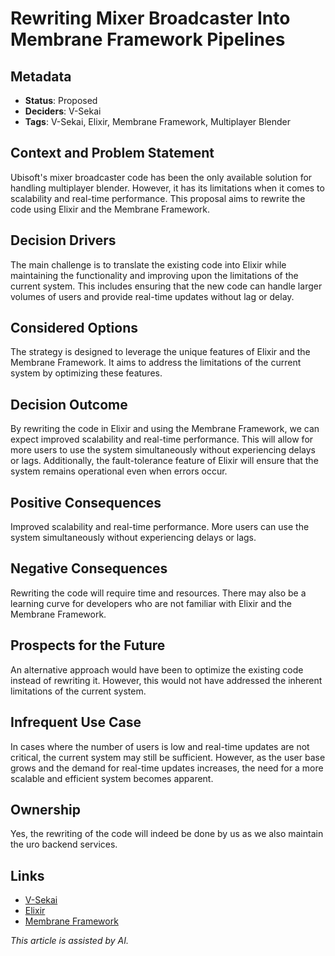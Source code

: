 # Rewriting Mixer Broadcaster Into Membrane Framework Pipelines

## Metadata  

- **Status**: Proposed
- **Deciders**: V-Sekai  
- **Tags**: V-Sekai, Elixir, Membrane Framework, Multiplayer Blender

## Context and Problem Statement  

Ubisoft's mixer broadcaster code has been the only available solution for handling multiplayer blender. However, it has its limitations when it comes to scalability and real-time performance. This proposal aims to rewrite the code using Elixir and the Membrane Framework.

## Decision Drivers  

The main challenge is to translate the existing code into Elixir while maintaining the functionality and improving upon the limitations of the current system. This includes ensuring that the new code can handle larger volumes of users and provide real-time updates without lag or delay.

## Considered Options  

The strategy is designed to leverage the unique features of Elixir and the Membrane Framework. It aims to address the limitations of the current system by optimizing these features.

## Decision Outcome  

By rewriting the code in Elixir and using the Membrane Framework, we can expect improved scalability and real-time performance. This will allow for more users to use the system simultaneously without experiencing delays or lags. Additionally, the fault-tolerance feature of Elixir will ensure that the system remains operational even when errors occur.

## Positive Consequences  

Improved scalability and real-time performance. More users can use the system simultaneously without experiencing delays or lags.

## Negative Consequences  

Rewriting the code will require time and resources. There may also be a learning curve for developers who are not familiar with Elixir and the Membrane Framework.

## Prospects for the Future  

An alternative approach would have been to optimize the existing code instead of rewriting it. However, this would not have addressed the inherent limitations of the current system.

## Infrequent Use Case  

In cases where the number of users is low and real-time updates are not critical, the current system may still be sufficient. However, as the user base grows and the demand for real-time updates increases, the need for a more scalable and efficient system becomes apparent.

## Ownership  

Yes, the rewriting of the code will indeed be done by us as we also maintain the uro backend services.

## Links  

- [V-Sekai](https://v-sekai.org/)  
- [Elixir](https://elixir-lang.org/)
- [Membrane Framework](https://www.membraneframework.org/)

*This article is assisted by AI.*